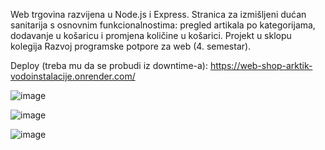 Web trgovina razvijena u Node.js i Express. Stranica za izmišljeni dućan sanitarija s osnovnim
funkcionalnostima: pregled artikala po kategorijama, dodavanje u košaricu i promjena količine u
košarici. Projekt u sklopu kolegija Razvoj programske potpore za web (4. semestar).

Deploy (treba mu da se probudi iz downtime-a): https://web-shop-arktik-vodoinstalacije.onrender.com/

![image](https://github.com/user-attachments/assets/8c501132-535f-4462-bc45-b47db61f09a2)

![image](https://github.com/user-attachments/assets/31d5a19b-548d-4d9d-980e-9a3036f11cbc)

![image](https://github.com/user-attachments/assets/0f6caf42-fdb4-4e49-9f0a-5097087753cb)
